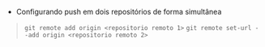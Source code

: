 - Configurando push em dois repositórios de forma simultânea

>`git remote add origin <repositorio remoto 1>`
>`git remote set-url --add origin <repositorio remoto 2>`
